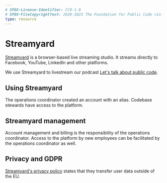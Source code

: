 ```yaml
---
# SPDX-License-Identifier: CC0-1.0
# SPDX-FileCopyrightText: 2020-2023 The Foundation for Public Code <info@publiccode.net>
type: resource
---
```


# Streamyard

[Streamyard](https://streamyard.com/) is a browser-based live streaming studio.
It streams directly to Facebook, YouTube, LinkedIn and other platforms.

We use Streamyard to livestream our podcast [Let's talk about public code](https://podcast.publiccode.net/).

## Using Streamyard

The operations coordinator created an account with an alias. Codebase stewards have access to the platform.

## Streamyard management

Account management and billing is the responsibility of the operations coordinator. Access to the platform by new employees can be facilitated by the operations coordinator as well.

## Privacy and GDPR

[Streamyard's privacy policy](https://support.streamyard.com/hc/en-us/articles/15401585037204) states that they transfer user data outside of the EU.
